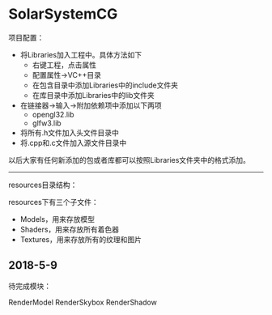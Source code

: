 # SolarSystemCG

项目配置：

- 将Libraries加入工程中。具体方法如下
	- 右键工程，点击属性
	- 配置属性->VC++目录
	- 在包含目录中添加Libraries中的include文件夹
	- 在库目录中添加Libraries中的lib文件夹
- 在链接器->输入->附加依赖项中添加以下两项
	- opengl32.lib
	- glfw3.lib 
- 将所有.h文件加入头文件目录中
- 将.cpp和.c文件加入源文件目录中

以后大家有任何新添加的包或者库都可以按照Libraries文件夹中的格式添加。

 ---

resources目录结构：

resources下有三个子文件：

- Models，用来存放模型
- Shaders，用来存放所有着色器
- Textures，用来存放所有的纹理和图片


## 2018-5-9 
待完成模块：

RenderModel
RenderSkybox
RenderShadow

